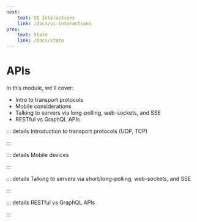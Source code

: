 ```yaml
---
next:
    text: UI Interactions
    link: /docs/ui-interactions
prev:
    text: State 
    link: /docs/state
---
```


<!-- markdownlint-disable MD007 MD010 MD013 MD024 MD033 -->

<script setup>
import DocHeading from "../components/doc-heading.vue"
</script>

# APIs

<DocHeading />

In this module, we'll cover:

- Intro to transport protocols
- Mobile considerations
- Talking to servers via long-polling, web-sockets, and SSE
- RESTful vs GraphQL APIs

::: details Introduction to transport protocols (UDP, TCP)
<!--@include: ./transfer-protocols.md-->
:::

::: details Mobile devices
<!--@include: ./mobile-devices.md-->
:::

::: details Talking to servers via short/long-polling, web-sockets, and SSE
<!--@include: ./talking-to-servers.md-->
:::

::: details RESTful vs GraphQL APIs
<!--@include: ./restful-vs-graphql.md-->
:::
